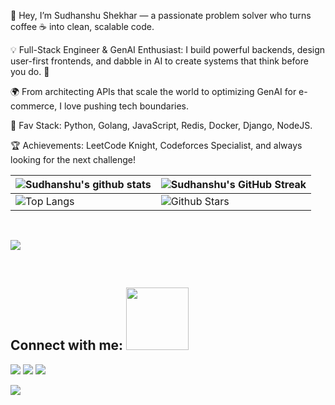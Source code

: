 👋 Hey, I’m Sudhanshu Shekhar — a passionate problem solver who turns coffee ☕ into clean, scalable code.

💡 Full-Stack Engineer & GenAI Enthusiast:
I build powerful backends, design user-first frontends, and dabble in AI to create systems that think before you do. 🚀

🌍 From architecting APIs that scale the world to optimizing GenAI for e-commerce, I love pushing tech boundaries.

🔧 Fav Stack: Python, Golang, JavaScript, Redis, Docker, Django, NodeJS.

🏆 Achievements: LeetCode Knight, Codeforces Specialist, and always looking for the next challenge!

| ![Sudhanshu's github stats](https://github-readme-stats.vercel.app/api?username=shekhar8352&show_icons=true&theme=tokyonight) | ![Sudhanshu's GitHub Streak](https://github-readme-streak-stats.herokuapp.com/?user=shekhar8352&theme=tokyonight)                                                                                                         |
| ---------------------------------------------------------------------------------------------------------------------------- | ------------------------------------------------------------------------------------------------------------------------------------------------------------------------------------------------------------------------ |
| ![Top Langs](https://github-readme-stats.vercel.app/api/top-langs/?username=shekhar8352&theme=tokyonight)                  | ![Github Stars](https://github-readme-stats.vercel.app/api?username=shekhar8352&show_icons=true&locale=en&count_private=true&hide_rank=true&custom_title=My%20GitHub%20Stats&disable_animations=true&theme=tokyonight) |

<br/>
<p align="left">
<a  href="https://www.youtube.com/watch?v=dQw4w9WgXcQ"><img src="https://user-images.githubusercontent.com/73097560/115834477-dbab4500-a447-11eb-908a-139a6edaec5c.gif"></a>
</p>
<br/>

## Connect with me: <img src='https://raw.githubusercontent.com/ShahriarShafin/ShahriarShafin/main/Assets/handshake.gif' width="100px">
<p align="left">

<a href = "https://www.linkedin.com/in/sudhanshu-shekhar-631683204/?lipi=urn%3Ali%3Apage%3Ad_flagship3_profile_view_base_contact_details%3B07brUxOhSsarDPUcGFa%2F1Q%3D%3D"><img src="https://img.icons8.com/fluent/48/000000/linkedin.png"/></a>
<a href = "https://twitter.com/Sudhans96022502"><img src="https://img.icons8.com/fluent/48/000000/twitter.png"/></a>
<a href = "https://www.instagram.com/sudhanshu_8352?igsh=dmtuN3ljaXJpYjBh"><img src="https://img.icons8.com/fluent/48/000000/instagram-new.png"/></a>

</p>

<!-- ## ❤ Views and Followers -->
<a href="https://github.com/shekhar8352/github-profile-views-counter">
    <img src="https://komarev.com/ghpvc/?username=kaneki-ken260">
</a>


<!-- <a href="https://github.com/kaneki-ken260?tab=followers"><img src="https://img.shields.io/github/followers/kaneki-ken260?label=Followers&style=social" alt="GitHub Badge"></a>  -->
